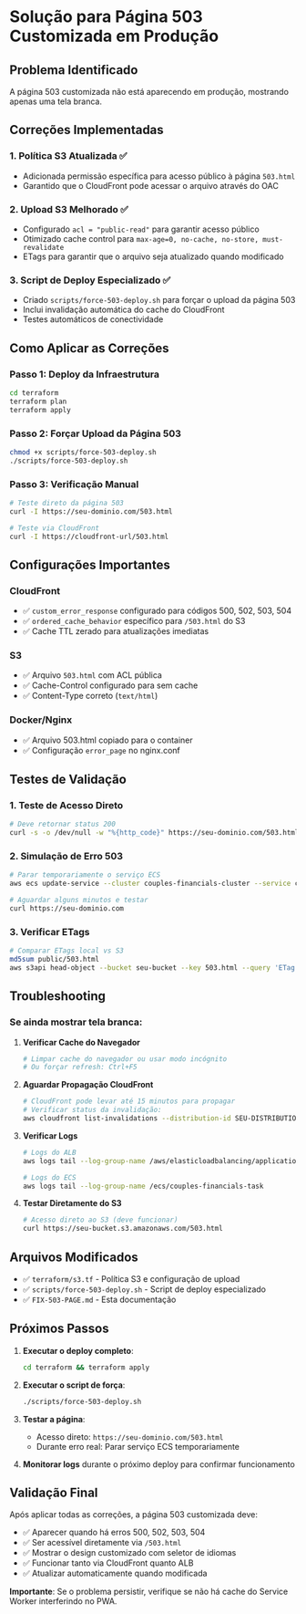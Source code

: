 # Solução para Página 503 Customizada em Produção

## Problema Identificado
A página 503 customizada não está aparecendo em produção, mostrando apenas uma tela branca.

## Correções Implementadas

### 1. **Política S3 Atualizada** ✅
- Adicionada permissão específica para acesso público à página `503.html`
- Garantido que o CloudFront pode acessar o arquivo através do OAC

### 2. **Upload S3 Melhorado** ✅
- Configurado `acl = "public-read"` para garantir acesso público
- Otimizado cache control para `max-age=0, no-cache, no-store, must-revalidate`
- ETags para garantir que o arquivo seja atualizado quando modificado

### 3. **Script de Deploy Especializado** ✅
- Criado `scripts/force-503-deploy.sh` para forçar o upload da página 503
- Inclui invalidação automática do cache do CloudFront
- Testes automáticos de conectividade

## Como Aplicar as Correções

### Passo 1: Deploy da Infraestrutura
```bash
cd terraform
terraform plan
terraform apply
```

### Passo 2: Forçar Upload da Página 503
```bash
chmod +x scripts/force-503-deploy.sh
./scripts/force-503-deploy.sh
```

### Passo 3: Verificação Manual
```bash
# Teste direto da página 503
curl -I https://seu-dominio.com/503.html

# Teste via CloudFront
curl -I https://cloudfront-url/503.html
```

## Configurações Importantes

### CloudFront
- ✅ `custom_error_response` configurado para códigos 500, 502, 503, 504
- ✅ `ordered_cache_behavior` específico para `/503.html` do S3
- ✅ Cache TTL zerado para atualizações imediatas

### S3
- ✅ Arquivo `503.html` com ACL pública
- ✅ Cache-Control configurado para sem cache
- ✅ Content-Type correto (`text/html`)

### Docker/Nginx
- ✅ Arquivo 503.html copiado para o container
- ✅ Configuração `error_page` no nginx.conf

## Testes de Validação

### 1. Teste de Acesso Direto
```bash
# Deve retornar status 200
curl -s -o /dev/null -w "%{http_code}" https://seu-dominio.com/503.html
```

### 2. Simulação de Erro 503
```bash
# Parar temporariamente o serviço ECS
aws ecs update-service --cluster couples-financials-cluster --service couples-financials-service --desired-count 0

# Aguardar alguns minutos e testar
curl https://seu-dominio.com
```

### 3. Verificar ETags
```bash
# Comparar ETags local vs S3
md5sum public/503.html
aws s3api head-object --bucket seu-bucket --key 503.html --query 'ETag'
```

## Troubleshooting

### Se ainda mostrar tela branca:

1. **Verificar Cache do Navegador**
   ```bash
   # Limpar cache do navegador ou usar modo incógnito
   # Ou forçar refresh: Ctrl+F5
   ```

2. **Aguardar Propagação CloudFront**
   ```bash
   # CloudFront pode levar até 15 minutos para propagar
   # Verificar status da invalidação:
   aws cloudfront list-invalidations --distribution-id SEU-DISTRIBUTION-ID
   ```

3. **Verificar Logs**
   ```bash
   # Logs do ALB
   aws logs tail --log-group-name /aws/elasticloadbalancing/application/couples-financials-alb

   # Logs do ECS
   aws logs tail --log-group-name /ecs/couples-financials-task
   ```

4. **Testar Diretamente do S3**
   ```bash
   # Acesso direto ao S3 (deve funcionar)
   curl https://seu-bucket.s3.amazonaws.com/503.html
   ```

## Arquivos Modificados

- ✅ `terraform/s3.tf` - Política S3 e configuração de upload
- ✅ `scripts/force-503-deploy.sh` - Script de deploy especializado
- ✅ `FIX-503-PAGE.md` - Esta documentação

## Próximos Passos

1. **Executar o deploy completo**:
   ```bash
   cd terraform && terraform apply
   ```

2. **Executar o script de força**:
   ```bash
   ./scripts/force-503-deploy.sh
   ```

3. **Testar a página**:
   - Acesso direto: `https://seu-dominio.com/503.html`
   - Durante erro real: Parar serviço ECS temporariamente

4. **Monitorar logs** durante o próximo deploy para confirmar funcionamento

## Validação Final

Após aplicar todas as correções, a página 503 customizada deve:
- ✅ Aparecer quando há erros 500, 502, 503, 504
- ✅ Ser acessível diretamente via `/503.html`
- ✅ Mostrar o design customizado com seletor de idiomas
- ✅ Funcionar tanto via CloudFront quanto ALB
- ✅ Atualizar automaticamente quando modificada

**Importante**: Se o problema persistir, verifique se não há cache do Service Worker interferindo no PWA.